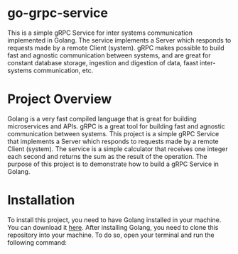 # go-grpc-service
This is a simple gRPC Service for inter systems communication implemented in Golang. The service implements a Server which responds to requests made by a remote Client (system). gRPC makes possible to build fast and agnostic communication between systems, and are great for constant database storage, ingestion and digestion of data, faast inter-systems communication, etc.

# Project Overview
Golang is a very fast compiled language that is great for building microservices and APIs. gRPC is a great tool for building fast and agnostic communication between systems. This project is a simple gRPC Service that implements a Server which responds to requests made by a remote Client (system). The service is a simple calculator that receives one integer each second and returns the sum as the result of the operation. The purpose of this project is to demonstrate how to build a gRPC Service in Golang.

# Installation
To install this project, you need to have Golang installed in your machine. You can download it [here](https://golang.org/dl/). After installing Golang, you need to clone this repository into your machine. To do so, open your terminal and run the following command:

```https://github.com/miguelamello/go-grpc-service.git

